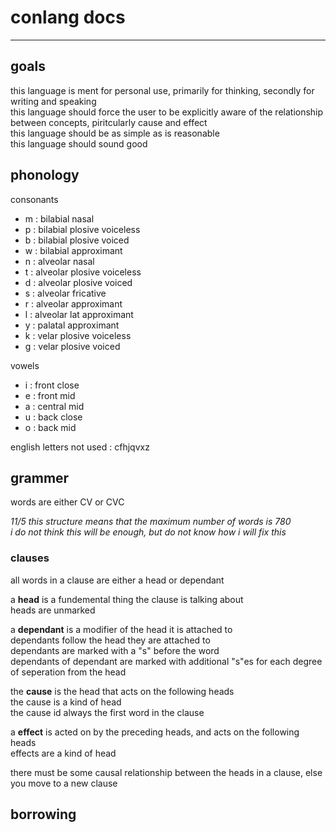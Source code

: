 
# conlang docs

***

## goals

this language is ment for personal use, primarily for thinking, secondly for writing and speaking  
this language should force the user to be explicitly aware of the relationship between concepts, piritcularly cause and effect  
this language should be as simple as is reasonable  
this language should sound good  

## phonology

consonants  
- m : bilabial nasal
- p : bilabial plosive voiceless
- b : bilabial plosive voiced
- w : bilabial approximant
- n : alveolar nasal
- t : alveolar plosive voiceless
- d : alveolar plosive voiced
- s : alveolar fricative
- r : alveolar approximant
- l : alveolar lat approximant
- y : palatal approximant
- k : velar plosive voiceless
- g : velar plosive voiced

vowels  
- i : front close
- e : front mid
- a : central mid
- u : back close
- o : back mid

english letters not used : cfhjqvxz

## grammer

words are either CV or CVC  

*11/5 this structure means that the maximum number of words is 780*  
*i do not think this will be enough, but do not know how i will fix this*  

### clauses

all words in a clause are either a head or dependant  

a **head** is a fundemental thing the clause is talking about  
    heads are unmarked

a **dependant** is a modifier of the head it is attached to  
    dependants follow the head they are attached to  
    dependants are marked with a "s" before the word  
    dependants of dependant are marked with additional "s"es for each degree of seperation from the head  

the **cause** is the head that acts on the following heads  
    the cause is a kind of head  
    the cause id always the first word in the clause  

a **effect** is acted on by the preceding heads, and acts on the following heads  
    effects are a kind of head  

there must be some causal relationship between the heads in a clause, else you move to a new clause  

## borrowing

